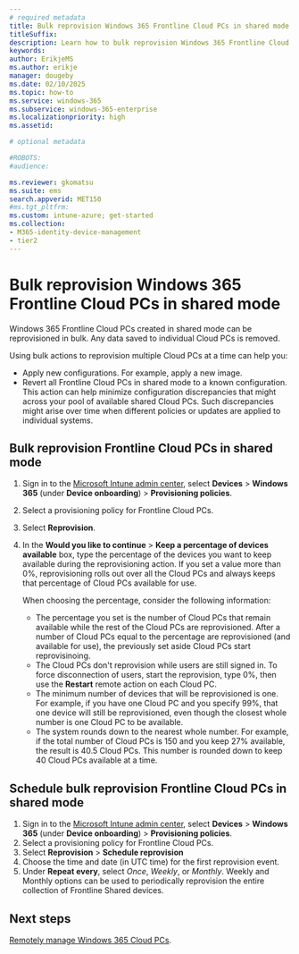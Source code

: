 ```yaml
---
# required metadata
title: Bulk reprovision Windows 365 Frontline Cloud PCs in shared mode
titleSuffix:
description: Learn how to bulk reprovision Windows 365 Frontline Cloud PCs in shared mode
keywords:
author: ErikjeMS  
ms.author: erikje
manager: dougeby
ms.date: 02/10/2025
ms.topic: how-to
ms.service: windows-365
ms.subservice: windows-365-enterprise
ms.localizationpriority: high
ms.assetid: 

# optional metadata

#ROBOTS:
#audience:

ms.reviewer: gkomatsu
ms.suite: ems
search.appverid: MET150
#ms.tgt_pltfrm:
ms.custom: intune-azure; get-started
ms.collection:
- M365-identity-device-management
- tier2
---
```


# Bulk reprovision Windows 365 Frontline Cloud PCs in shared mode

Windows 365 Frontline Cloud PCs created in shared mode can be reprovisioned in bulk. Any data saved to individual Cloud PCs is removed.

Using bulk actions to reprovision multiple Cloud PCs at a time can help you:

- Apply new configurations. For example, apply a new image.
- Revert all Frontline Cloud PCs in shared mode to a known configuration. This action can help minimize configuration discrepancies that might across your pool of available shared Cloud PCs. Such discrepancies might arise over time when different policies or updates are applied to individual systems.

## Bulk reprovision Frontline Cloud PCs in shared mode

1. Sign in to the [Microsoft Intune admin center](https://go.microsoft.com/fwlink/?linkid=2109431), select **Devices** > **Windows 365** (under **Device onboarding**) > **Provisioning policies**.
2. Select a provisioning policy for Frontline Cloud PCs.
3. Select **Reprovision**.
4. In the **Would you like to continue** > **Keep a percentage of devices available** box, type the percentage of the devices you want to keep available during the reprovisioning action. If you set a value more than 0%, reprovisioning rolls out over all the Cloud PCs and always keeps that percentage of Cloud PCs available for use.

    When choosing the percentage, consider the following information:
      - The percentage you set is the number of Cloud PCs that remain available while the rest of the Cloud PCs are reprovisioned. After a number of Cloud PCs equal to the percentage are reprovisioned (and available for use), the previously set aside Cloud PCs start reprovisinoing.
      - The Cloud PCs don't reprovision while users are still signed in. To force disconnection of users, start the reprovision, type 0%, then use the **Restart** remote action on each Cloud PC.
      - The minimum number of devices that will be reprovisioned is one. For example, if you have one Cloud PC and you specify 99%, that one device will still be reprovisioned, even though the closest whole number is one Cloud PC to be available.
      - The system rounds down to the nearest whole number. For example, if the total number of Cloud PCs is 150 and you keep 27% available, the result is 40.5 Cloud PCs. This number is rounded down to keep 40 Cloud PCs available at a time.

## Schedule bulk reprovision Frontline Cloud PCs in shared mode

1. Sign in to the [Microsoft Intune admin center](https://go.microsoft.com/fwlink/?linkid=2109431), select **Devices** > **Windows 365** (under **Device onboarding**) > **Provisioning policies**.
2. Select a provisioning policy for Frontline Cloud PCs.
3. Select **Reprovision** > **Schedule reprovision**
4. Choose the time and date (in UTC time) for the first reprovision event.
5. Under **Repeat every**, select *Once*, *Weekly*, or *Monthly*. Weekly and Monthly options can be used to periodically reprovision the entire collection of Frontline Shared devices.

<!-- ########################## -->
## Next steps

[Remotely manage Windows 365 Cloud PCs](remotely-manage-cloud-pc.md).
